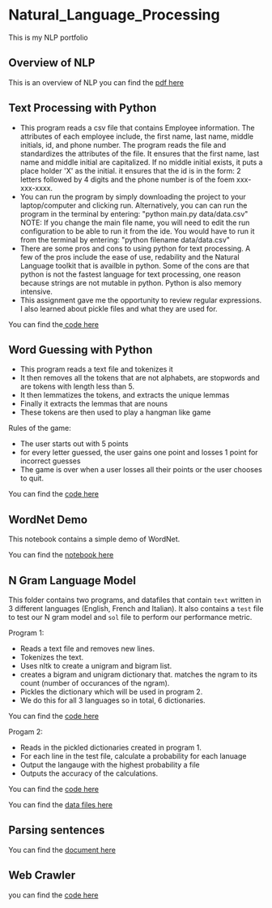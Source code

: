 # Natural_Language_Processing
This is my NLP portfolio
## Overview of NLP
This is an overview of NLP
you can find the [pdf here](https://github.com/emmanueluzodike/Natural_Language_Processing/blob/main/Overview%20of%20NLP.pdf) 

## Text Processing with Python
- This program reads a csv file that contains Employee information. The attributes of each employee include, the first name, last name, middle initials, id, and phone number. The program reads the file and standardizes the attributes of the file. It ensures that the first name, last name and middle initial are capitalized. If no middle initial exists, it puts a place holder 'X' as the initial. it ensures that the id is in the form: 2 letters followed by 4 digits and the phone number is of the foem xxx-xxx-xxxx.
- You can run the program by simply downloading the project to your laptop/computer and clicking run. Alternatively, you can can run the program in the terminal by entering: "python main.py data/data.csv"
NOTE: If you change the main file name, you will need to edit the run configuration to be able to run it from the ide. You would have to run it from the terminal by entering: "python filename data/data.csv"
- There are some pros and cons to using python for text processing. A few of the pros include the ease of use, redability and the Natural Language toolkit that is availble in python. Some of the cons are that python is not the fastest language for text processing, one reason because strings are not mutable in python. Python is also memory intensive.
- This assignment gave me the opportunity to review regular expressions. I also learned about pickle files and what they are used for.

You can find the[ code here](https://github.com/emmanueluzodike/Natural_Language_Processing/tree/main/Text%20Processing%20with%20Python)

## Word Guessing with Python
- This program reads a text file and tokenizes it
- It then removes all the tokens that are not alphabets, are stopwords and are tokens with length less than 5. 
- It then lemmatizes the tokens, and extracts the unique lemmas
- Finally it extracts the lemmas that are nouns
- These tokens are then used to play a hangman like game

Rules of the game:
- The user starts out with 5 points
- for every letter guessed, the user gains one point and losses 1 point for incorrect guesses
- The game is over when a user losses all their points or the user chooses to quit.

You can find the [code here](https://github.com/emmanueluzodike/Natural_Language_Processing/blob/main/Word%20Guessing%20Game%20-%20NLTK%20Demo/main.py)

## WordNet Demo
This notebook contains a simple demo of WordNet.

You can find the [notebook here](https://github.com/emmanueluzodike/Natural_Language_Processing/blob/main/Word%20Guessing%20Game%20-%20NLTK%20Demo/main.py)

## N Gram Language Model
This folder contains two programs, and datafiles that contain `text` written in 3 different languages (English, French and Italian). It also contains a `test` file to test our N gram model and `sol` file to perform our performance metric.

Program 1:
- Reads a text file and removes new lines.
- Tokenizes the text.
- Uses nltk to create a unigram and bigram list.
- creates a bigram and unigram dictionary that. matches the ngram to its count (number of occurances of the ngram).
- Pickles the dictionary which will be used in program 2.
- We do this for all 3 languages so in total, 6 dictionaries.

You can find the [code here](https://github.com/emmanueluzodike/Natural_Language_Processing/blob/main/N%20Gram%20Language%20Model/main_program_1.py)

Progam 2:
- Reads in the pickled dictionaries created in program 1.
- For each line in the test file, calculate a probability for each lanuage
- Output the langauge with the highest probability a file
- Outputs the accuracy of the calculations.

You can find the [code here](https://github.com/emmanueluzodike/Natural_Language_Processing/blob/main/N%20Gram%20Language%20Model/main_program_2.py)

You can find the [data files here](https://github.com/emmanueluzodike/Natural_Language_Processing/tree/main/N%20Gram%20Language%20Model/data)

## Parsing sentences
You can find the [document here](https://github.com/emmanueluzodike/Natural_Language_Processing/blob/main/Parsing%20Sentences/Document.pdf)

## Web Crawler
you can find the [code here](https://github.com/emmanueluzodike/Natural_Language_Processing/blob/main/Webcrawler/main.py)